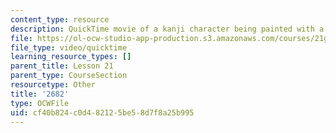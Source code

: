 ```yaml
---
content_type: resource
description: QuickTime movie of a kanji character being painted with a brush.
file: https://ol-ocw-studio-app-production.s3.amazonaws.com/courses/21g-504-japanese-iv-spring-2009/cf40b824c0d482125be58d7f8a25b995_2682.mov
file_type: video/quicktime
learning_resource_types: []
parent_title: Lesson 21
parent_type: CourseSection
resourcetype: Other
title: '2682'
type: OCWFile
uid: cf40b824-c0d4-8212-5be5-8d7f8a25b995
---
```

